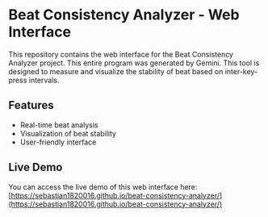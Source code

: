 # Beat Consistency Analyzer - Web Interface

This repository contains the web interface for the Beat Consistency Analyzer project. This entire program was generated by Gemini. This tool is designed to measure and visualize the stability of beat based on inter-key-press intervals.

## Features

*   Real-time beat analysis
*   Visualization of beat stability
*   User-friendly interface

## Live Demo

You can access the live demo of this web interface here: [https://sebastian1820016.github.io/beat-consistency-analyzer/](https://sebastian1820016.github.io/beat-consistency-analyzer/)